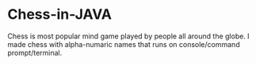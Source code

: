 # Chess-in-JAVA
Chess is most popular mind game played by people all around the globe. I made chess with alpha-numaric  names that runs on console/command prompt/terminal.
